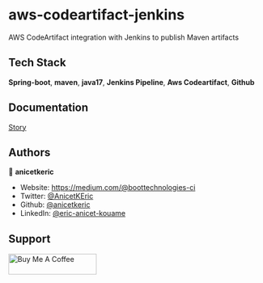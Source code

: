 # aws-codeartifact-jenkins

AWS CodeArtifact integration with Jenkins to publish Maven artifacts

## Tech Stack

**Spring-boot**, **maven**, **java17**, **Jenkins Pipeline**, **Aws Codeartifact**, **Github**

## Documentation

[Story](https://boottechnologies-ci.medium.com/aws-codeartifact-integration-with-jenkins-to-publish-maven-artifacts-135a6eda005c)

## Authors

👤 **anicetkeric**

* Website: https://medium.com/@boottechnologies-ci
* Twitter: [@AnicetKEric](https://twitter.com/AnicetKEric)
* Github: [@anicetkeric](https://github.com/anicetkeric)
* LinkedIn: [@eric-anicet-kouame](https://linkedin.com/in/eric-anicet-kouame-49029577)

## Support
<a href="https://www.buymeacoffee.com/boottechnou" target="_blank"><img src="https://cdn.buymeacoffee.com/buttons/default-orange.png" alt="Buy Me A Coffee" height="41" width="174"></a>
